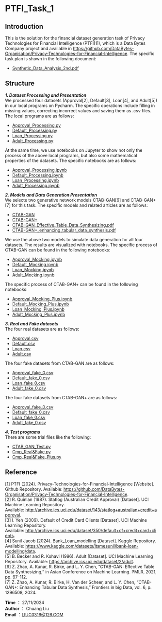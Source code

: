 # PTFI_Task_1
## Introduction
This is the solution for the financial dataset generation task of Privacy Technologies for Financial Intelligence (PTFI[1]), which is a Data Bytes Company project and available in https://github.com/DataBytes-Organisation/Privacy-Technologies-for-Financial-Intelligence. The specific task plan is shown in the following document:
- [Synthetic_Data_Analysis_2nd.pdf](https://github.com/liuchuang00/PTFI_Task_1/blob/master/Synthetic%20Data%20Analysis_2nd.pdf)


## Structure
***1. Dataset Processing and Presentation***  
We processed four datasets (Approval[2], Default[3], Loan[4], and Adult[5]) in our local programs on Pycharm. The specific operations include filling in missing values, correcting incorrect values and saving them as .csv files. The local programs are as follows:   
  - [Approval_Processing.py](https://github.com/liuchuang00/PTFI_Task_1/blob/master/Task%201/CTAB-GAN-Plus/CTAB-GAN-Plus/Real_Datasets/Approval/Approval_Processing.py)
  - [Default_Processing.py](https://github.com/liuchuang00/PTFI_Task_1/blob/master/Task%201/CTAB-GAN-Plus/CTAB-GAN-Plus/Real_Datasets/Default/Default_Processing.py)
  - [Loan_Processing.py](https://github.com/liuchuang00/PTFI_Task_1/blob/master/Task%201/CTAB-GAN-Plus/CTAB-GAN-Plus/Real_Datasets/Loan/Loan_Processing.py)
  - [Adult_Processing.py](https://github.com/liuchuang00/PTFI_Task_1/blob/master/Task%201/CTAB-GAN-Plus/CTAB-GAN-Plus/Real_Datasets/Adult/Adult_Processing.py)     

At the same time, we use notebooks on Jupyter to show not only the process of the above local programs, but also some mathematical properties of the datasets. The specific notebooks are as follows:
  - [Approval_Processing.ipynb](https://github.com/liuchuang00/PTFI_Task_1/blob/master/Task%201/CTAB-GAN-Plus/CTAB-GAN-Plus/Real_Datasets/Approval/Approval_Processing.ipynb)
  - [Default_Processing.ipynb](https://github.com/liuchuang00/PTFI_Task_1/blob/master/Task%201/CTAB-GAN-Plus/CTAB-GAN-Plus/Real_Datasets/Default/Default_Processing.ipynb)
  - [Loan_Processing.ipynb](https://github.com/liuchuang00/PTFI_Task_1/blob/master/Task%201/CTAB-GAN-Plus/CTAB-GAN-Plus/Real_Datasets/Loan/Loan_Processing.ipynb)
  - [Adult_Processing.ipynb](https://github.com/liuchuang00/PTFI_Task_1/blob/master/Task%201/CTAB-GAN-Plus/CTAB-GAN-Plus/Real_Datasets/Adult/Adult_Processing.ipynb)  

***2. Models and Data Generation Presentation***    
We selecte two generative network models CTAB-GAN[6] and CTAB-GAN+[7] for this task. The specific models and related articles are as follows:    
  - [CTAB-GAN](https://github.com/liuchuang00/PTFI_Task_1/tree/master/Task%201/CTAB-GAN/CTAB-GAN/model)
  - [CTAB-GAN+](https://github.com/liuchuang00/PTFI_Task_1/tree/master/Task%201/CTAB-GAN-Plus/CTAB-GAN-Plus/model)
  - [CTAB-GAN_Effective_Table_Data_Synthesizing.pdf](https://github.com/liuchuang00/PTFI_Task_1/blob/master/Task%201/CTAB-GAN_Effective_Table_Data_Synthesizing.pdf)
  - [CTAB-GAN+_enhancing_tabular_data_synthesis.pdf](https://github.com/liuchuang00/PTFI_Task_1/blob/master/Task%201/CTAB-GAN%2B_enhancing_tabular_data_synthesis.pdf)    

We use the above two models to simulate data generation for all four datasets. The results are visualized with notebooks. The specific process of CTAB-GAN can be found in the following notebooks:    
  - [Approval_Mocking.ipynb](https://github.com/liuchuang00/PTFI_Task_1/blob/master/Task%201/CTAB-GAN/CTAB-GAN/Approval_Mocking.ipynb)
  - [Default_Mocking.ipynb](https://github.com/liuchuang00/PTFI_Task_1/blob/master/Task%201/CTAB-GAN/CTAB-GAN/Default_Mocking.ipynb)
  - [Loan_Mocking.ipynb](https://github.com/liuchuang00/PTFI_Task_1/blob/master/Task%201/CTAB-GAN/CTAB-GAN/Loan_Mocking.ipynb)
  - [Adult_Mocking.ipynb](https://github.com/liuchuang00/PTFI_Task_1/blob/master/Task%201/CTAB-GAN/CTAB-GAN/Adult_Mocking.ipynb)    

The specific process of CTAB-GAN+ can be found in the following notebooks:  
  - [Approval_Mocking_Plus.ipynb](https://github.com/liuchuang00/PTFI_Task_1/blob/master/Task%201/CTAB-GAN-Plus/CTAB-GAN-Plus/Approval_Mocking_Plus.ipynb)
  - [Default_Mocking_Plus.ipynb](https://github.com/liuchuang00/PTFI_Task_1/blob/master/Task%201/CTAB-GAN-Plus/CTAB-GAN-Plus/Default_Mocking_Plus.ipynb)
  - [Loan_Mocking_Plus.ipynb](https://github.com/liuchuang00/PTFI_Task_1/blob/master/Task%201/CTAB-GAN-Plus/CTAB-GAN-Plus/Loan_Mocking_Plus.ipynb)
  - [Adult_Mocking_Plus.ipynb](https://github.com/liuchuang00/PTFI_Task_1/blob/master/Task%201/CTAB-GAN-Plus/CTAB-GAN-Plus/Adult_Mocking_Plus.ipynb)

***3. Real and Fake datasets***    
The four real datasets are as follows:  
  - [Approval.csv](https://github.com/liuchuang00/PTFI_Task_1/blob/master/Task%201/CTAB-GAN-Plus/CTAB-GAN-Plus/Real_Datasets/Approval/Approval.csv)
  - [Default.csv](https://github.com/liuchuang00/PTFI_Task_1/blob/master/Task%201/CTAB-GAN-Plus/CTAB-GAN-Plus/Real_Datasets/Default/Default.csv)
  - [Loan.csv](https://github.com/liuchuang00/PTFI_Task_1/blob/master/Task%201/CTAB-GAN-Plus/CTAB-GAN-Plus/Real_Datasets/Loan/Loan.csv)
  - [Adult.csv](https://github.com/liuchuang00/PTFI_Task_1/blob/master/Task%201/CTAB-GAN-Plus/CTAB-GAN-Plus/Real_Datasets/Adult/Adult.csv)   

The four fake datasets from CTAB-GAN are as follows:
  - [Approval_fake_0.csv](https://github.com/liuchuang00/PTFI_Task_1/blob/master/Task%201/CTAB-GAN-Plus/CTAB-GAN-Plus/Fake_Datasets/Approval/Approval_fake_0.csv)
  - [Default_fake_0.csv](https://github.com/liuchuang00/PTFI_Task_1/blob/master/Task%201/CTAB-GAN-Plus/CTAB-GAN-Plus/Fake_Datasets/Default/Default_fake_0.csv)
  - [Loan_fake_0.csv](https://github.com/liuchuang00/PTFI_Task_1/blob/master/Task%201/CTAB-GAN-Plus/CTAB-GAN-Plus/Fake_Datasets/Loan/Loan_fake_0.csv)
  - [Adult_fake_0.csv](https://github.com/liuchuang00/PTFI_Task_1/blob/master/Task%201/CTAB-GAN-Plus/CTAB-GAN-Plus/Fake_Datasets/Adult/Adult_fake_0.csv)   

The four fake datasets from CTAB-GAN+ are as follows:
  - [Approval_fake_0.csv](https://github.com/liuchuang00/PTFI_Task_1/blob/master/Task%201/CTAB-GAN/CTAB-GAN/Fake_Datasets/Approval/Approval_fake_0.csv)
  - [Default_fake_0.csv](https://github.com/liuchuang00/PTFI_Task_1/blob/master/Task%201/CTAB-GAN/CTAB-GAN/Fake_Datasets/Default/Default_fake_0.csv)
  - [Loan_fake_0.csv](https://github.com/liuchuang00/PTFI_Task_1/blob/master/Task%201/CTAB-GAN/CTAB-GAN/Fake_Datasets/Loan/Loan_fake_0.csv)
  - [Adult_fake_0.csv](https://github.com/liuchuang00/PTFI_Task_1/blob/master/Task%201/CTAB-GAN/CTAB-GAN/Fake_Datasets/Adult/Adult_fake_0.csv)

***4. Test programs***   
There are some trial files like the following:  
  - [CTAB_GAN_Test.py](https://github.com/liuchuang00/PTFI_Task_1/blob/master/Task%201/CTAB-GAN/CTAB-GAN/CTAB_GAN_Test.py)
  - [Cmp_Real&Fake.py](https://github.com/liuchuang00/PTFI_Task_1/blob/master/Task%201/CTAB-GAN/CTAB-GAN/Cmp_Real%26Fake.py)
  - [Cmp_Real&Fake_Plus.py](https://github.com/liuchuang00/PTFI_Task_1/blob/master/Task%201/CTAB-GAN-Plus/CTAB-GAN-Plus/Cmp_Real%26Fake_Plus.py)

## Reference
[1] PTFI (2024). Privacy-Technologies-for-Financial-Intelligence [Website]. Github Repository. Available: https://github.com/DataBytes-Organisation/Privacy-Technologies-for-Financial-Intelligence.   
[2] R. Quinlan (1987). Statlog (Australian Credit Approval) [Dataset]. UCI Machine Learning Repository. Available: http://archive.ics.uci.edu/dataset/143/statlog+australian+credit+approval.  
[3] I. Yeh (2009). Default of Credit Card Clients [Dataset]. UCI Machine Learning Repository. Available: http://archive.ics.uci.edu/dataset/350/default+of+credit+card+clients.  
[4] Sunil Jacob (2024). Bank_Loan_modelling [Dataset]. Kaggle Repository. Available: https://www.kaggle.com/datasets/itsmesunil/bank-loan-modelling/data.  
[5] B. Becker and R. Kohavi (1996). Adult [Dataset]. UCI Machine Learning Repository. Available: https://archive.ics.uci.edu/dataset/2/adult.      
[6] Z. Zhao, A. Kunar, R. Birke, and L. Y. Chen, “CTAB-GAN: Effective Table Data Synthesizing,” in Asian Conference on Machine Learning. PMLR, 2021, pp. 97–112.  
[7] Z. Zhao, A. Kunar, R. Birke, H. Van der Scheer, and L. Y. Chen, “CTAB-GAN+: Enhancing Tabular Data Synthesis,” Frontiers in big Data, vol. 6, p. 1296508, 2024.   

**Time** ： 27/11/2024  
**Author** ： Chuang Liu   
**Email** ：LIUC0316@126.COM     
